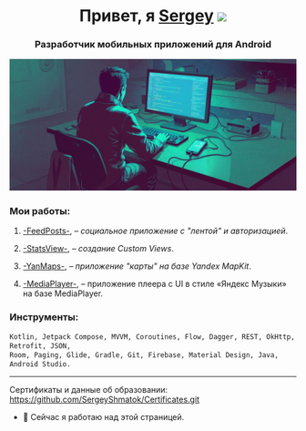 <h1 align="center">Привет, я <a href="" target="_blank">Sergey</a> 
<img src="https://github.com/blackcater/blackcater/raw/main/images/Hi.gif" height="32"/></h1>
<h3 align="center">Разработчик мобильных приложений для Android</h3>

![Изображение](https://github.com/SergeyShmatok/SergeyShmatok/blob/7bb5509affa2b83e1b0981aa9308631b920de298/Banners/uiijehokWnBvzdSAiEI4Hr4VekKeP9MBYrJ4TIU9.png "Работает..")

<!-- Android Mobile Application Developer -->
<!-- ### Привет 👋, меня зовут Сергей Шматок.
#### Я разработчик Android-приложений для мобильных устройств. -->

### Мои работы:
1.	[-FeedPosts-](https://github.com/SergeyShmatok/-FeedPosts-.git), _– социальное приложение с "лентой" и авторизацией_.

2. [-StatsView-](https://github.com/SergeyShmatok/-StatsView-.git), _– создание Custom Views_.

3. [-YanMaps-](https://github.com/SergeyShmatok/-YanMaps-.git), _– приложение "карты" на базе Yandex MapKit_.

4. [-MediaPlayer-](https://github.com/SergeyShmatok/-MediaPlayer-.git), – приложение плеера с UI в стиле «Яндекс Музыки» на базе MediaPlayer.

<!-- Kotlin, Jetpack Compose, MVVM, Coroutines, Flow, Dagger, REST, OkHttp, Retrofit, JSON, Room, 
    Paging, Glide, Gradle, Git, Firebase, Material Design, Java, Android Studio. -->


###  Инструменты:

    Kotlin, Jetpack Compose, MVVM, Coroutines, Flow, Dagger, REST, OkHttp, Retrofit, JSON, 
    Room, Paging, Glide, Gradle, Git, Firebase, Material Design, Java, Android Studio.
    
<!-- ![Sergey's GitHub stats](https://github-readme-stats.vercel.app/api?username=SergeyShmatok&show_icons=true&theme=radical) -->


<!-- ![Top Langs](https://github-readme-stats.vercel.app/api/top-langs/?username=SergeyShmatok&layout=compact) -->
____________


<!-- Сертификаты и данные по учёбе в Нетологии: (https://github.com/SergeyShmatok/Certificates.git) -->

Сертификаты и данные об образовании: https://github.com/SergeyShmatok/Certificates.git

- 🔭 Сейчас я работаю над этой страницей.
